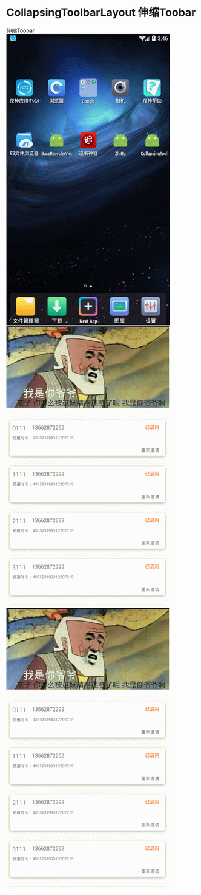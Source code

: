 # CollapsingToolbarLayout 伸缩Toobar

伸缩Toobar
<br>
![image](https://github.com/MrPsw/RecyViewAdapter/blob/master/GIF232321.gif)
<br>
![image](https://github.com/MrPsw/CollapsingToolbarLayout/blob/master/GIF23.gif)
<br>
![image](https://github.com/MrPsw/CollapsingToolbarLayout/blob/master/GIF23.gif)
